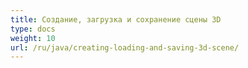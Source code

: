 ```yaml
---
title: Создание, загрузка и сохранение сцены 3D
type: docs
weight: 10
url: /ru/java/creating-loading-and-saving-3d-scene/
---
```

